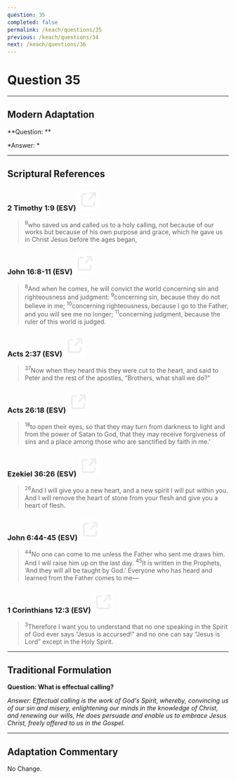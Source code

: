 ```yaml
---
question: 35
completed: false
permalink: /keach/questions/35
previous: /keach/questions/34
next: /keach/questions/36
---
```

# Question 35

---
## Modern Adaptation
**Question: **

*Answer: *

---
## Scriptural References
### 2 Timothy 1:9 (ESV) <a href="https://biblegateway.com/passage/?search=2+Timothy+1%3A9&version=ESV"><img src="/assets/svg/link.svg"/></a>
> <sup>9</sup>who saved us and called us to a holy calling, not because of our works but because of his own purpose and grace, which he gave us in Christ Jesus before the ages began,

### John 16:8-11 (ESV) <a href="https://biblegateway.com/passage/?search=John+16%3A8-11&version=ESV"><img src="/assets/svg/link.svg"/></a>
> <sup>8</sup>And when he comes, he will convict the world concerning sin and righteousness and judgment:
> <sup>9</sup>concerning sin, because they do not believe in me;
> <sup>10</sup>concerning righteousness, because I go to the Father, and you will see me no longer;
> <sup>11</sup>concerning judgment, because the ruler of this world is judged.

### Acts 2:37 (ESV) <a href="https://biblegateway.com/passage/?search=Acts+2%3A37&version=ESV"><img src="/assets/svg/link.svg"/></a>
> <sup>37</sup>Now when they heard this they were cut to the heart, and said to Peter and the rest of the apostles, “Brothers, what shall we do?”

### Acts 26:18 (ESV) <a href="https://biblegateway.com/passage/?search=Acts+26%3A18&version=ESV"><img src="/assets/svg/link.svg"/></a>
> <sup>18</sup>to open their eyes, so that they may turn from darkness to light and from the power of Satan to God, that they may receive forgiveness of sins and a place among those who are sanctified by faith in me.’

### Ezekiel 36:26 (ESV) <a href="https://biblegateway.com/passage/?search=Ezekiel+36%3A26&version=ESV"><img src="/assets/svg/link.svg"/></a>
> <sup>26</sup>And I will give you a new heart, and a new spirit I will put within you. And I will remove the heart of stone from your flesh and give you a heart of flesh.

### John 6:44-45 (ESV) <a href="https://biblegateway.com/passage/?search=John+6%3A44-45&version=ESV"><img src="/assets/svg/link.svg"/></a>
> <sup>44</sup>No one can come to me unless the Father who sent me draws him. And I will raise him up on the last day.
> <sup>45</sup>It is written in the Prophets, ‘And they will all be taught by God.’ Everyone who has heard and learned from the Father comes to me—

### 1 Corinthians 12:3 (ESV) <a href="https://biblegateway.com/passage/?search=1+Corinthians+12%3A3&version=ESV"><img src="/assets/svg/link.svg"/></a>
> <sup>3</sup>Therefore I want you to understand that no one speaking in the Spirit of God ever says “Jesus is accursed!” and no one can say “Jesus is Lord” except in the Holy Spirit.


---
## Traditional Formulation
**Question: What is effectual calling?**

*Answer: Effectual calling is the work of God's Spirit, whereby, convincing us of our sin and misery, enlightening our minds in the knowledge of Christ, and renewing our wills, He does persuade and enable us to embrace Jesus Christ, freely offered to us in the Gospel.*

---
## Adaptation Commentary
No Change.